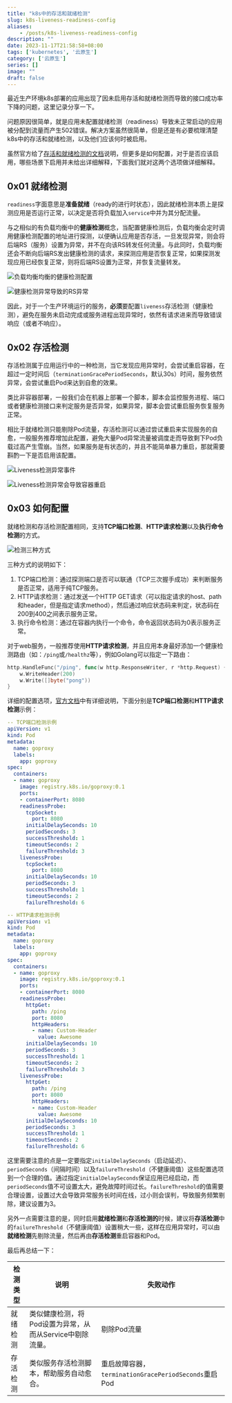 ```yaml
---
title: "k8s中的存活和就绪检测"
slug: k8s-liveness-readiness-config
aliases:
    - /posts/k8s-liveness-readiness-config
description: ""
date: 2023-11-17T21:58:58+08:00
tags: ['kubernetes', '云原生']
category: ['云原生']
series: []
image: ""
draft: false
---
```



最近生产环境k8s部署的应用出现了因未启用存活和就绪检测而导致的接口成功率下降的问题，这里记录分享一下。

问题原因很简单，就是应用未配置就绪检测（readiness）导致未正常启动的应用被分配到流量而产生502错误。解决方案虽然很简单，但是还是有必要梳理清楚k8s中的存活和就绪检测，以及他们应该何时被启用。

虽然官方给了[存活和就绪检测的文档](https://kubernetes.io/docs/tasks/configure-pod-container/configure-liveness-readiness-startup-probes/)说明，但更多是如何配置，对于是否应该启用，哪些场景下启用并未给出详细解释，下面我们就对这两个选项做详细解释。

## 0x01 就绪检测

`readiness`字面意思是**准备就绪**（ready的进行时状态），因此就绪检测本质上是探测应用是否运行正常，以决定是否将负载加入`service`中并为其分配流量。

与之相似的有负载均衡中的**健康检测**概念，当配置健康检测后，负载均衡会定时调用健康检测配置的地址进行探测，以便确认应用是否存活，一旦发现异常，则会将后端RS（服务）设置为异常，并不在向该RS转发任何流量。与此同时，负载均衡还会不断向后端RS发出健康检测的请求，来探测应用是否恢复正常，如果探测发现应用已经恢复正常，则将后端RS设置为正常，并恢复流量转发。

![负载均衡均衡的健康检测配置](./k8s-liveness-readiness-config/clb-health-check.jpg)

![健康检测异常导致的RS异常](./k8s-liveness-readiness-config/abnormal-rs.jpg)

因此，对于一个生产环境运行的服务，**必须**要配置`liveness`存活检测（健康检测），避免在服务未启动完成或服务进程出现异常时，依然有请求进来而导致错误响应（或者不响应）。

## 0x02 存活检测

存活检测属于应用运行中的一种检测，当它发现应用异常时，会尝试重启容器，在超过一定时间后（`terminationGracePeriodSeconds`，默认30s）时间，服务依然异常，会尝试重启Pod来达到自愈的效果。

类比非容器部署，一般我们会在机器上部署一个脚本，脚本会监控服务进程、端口或者健康检测接口来判定服务是否异常，如果异常，脚本会尝试重启服务恢复服务正常。

相比于就绪检测只能剔除Pod流量，存活检测可以通过尝试重启来实现服务的自愈，一般服务推荐增加此配置，避免大量Pod异常流量被调度走而导致剩下Pod负载过高产生雪崩。当然，如果服务是有状态的，并且不能简单暴力重启，那就需要斟酌一下是否启用该配置。

![Liveness检测异常事件](./k8s-liveness-readiness-config/liveness-exception-event.png)

![Liveness检测异常会导致容器重启](./k8s-liveness-readiness-config/liveness-exception-cause-reboot.png)

## 0x03 如何配置

就绪检测和存活检测配置相同，支持**TCP端口检测**、**HTTP请求检测**以及**执行命令检测**的方式。

![检测三种方式](./k8s-liveness-readiness-config/check-types.png)

三种方式的说明如下：

1. TCP端口检测：通过探测端口是否可以联通（TCP三次握手成功）来判断服务是否正常，适用于纯TCP服务。
2. HTTP请求检测：通过发送一个HTTP GET请求（可以指定请求的host、path和header，但是指定请求method），然后通过响应状态码来判定，状态码在200到400之间表示服务正常。
3. 执行命令检测：通过在容器内执行一个命令，命令返回状态码为0表示服务正常。

对于web服务，一般推荐使用**HTTP请求检测**，并且应用本身最好添加一个健康检测路由（如：`/ping`或`/healthz`等），例如Golang可以指定一下路由：

```go
http.HandleFunc("/ping", func(w http.ResponseWriter, r *http.Request) {
	w.WriteHeader(200)
	w.Write([]byte("pong"))
}
```

详细的配置选项，[官方文档](https://kubernetes.io/docs/tasks/configure-pod-container/configure-liveness-readiness-startup-probes/#define-a-liveness-http-request)中有详细说明，下面分别是**TCP端口检测**和**HTTP请求检测**示例：

```yaml
-- TCP端口检测示例
apiVersion: v1
kind: Pod
metadata:
  name: goproxy
  labels:
    app: goproxy
spec:
  containers:
  - name: goproxy
    image: registry.k8s.io/goproxy:0.1
    ports:
    - containerPort: 8080
    readinessProbe:
      tcpSocket:
        port: 8080
      initialDelaySeconds: 10
      periodSeconds: 3
      successThreshold: 1
      timeoutSeconds: 2
      failureThreshold: 3
    livenessProbe:
      tcpSocket:
        port: 8080
      initialDelaySeconds: 10
      periodSeconds: 3
      successThreshold: 1
      timeoutSeconds: 2
      failureThreshold: 6
```

```yaml
-- HTTP请求检测示例
apiVersion: v1
kind: Pod
metadata:
  name: goproxy
  labels:
    app: goproxy
spec:
  containers:
  - name: goproxy
    image: registry.k8s.io/goproxy:0.1
    ports:
    - containerPort: 8080
    readinessProbe:
      httpGet:
        path: /ping
        port: 8080
        httpHeaders:
        - name: Custom-Header
          value: Awesome
      initialDelaySeconds: 10
      periodSeconds: 3
      successThreshold: 1
      timeoutSeconds: 2
      failureThreshold: 3
    livenessProbe:
      httpGet:
        path: /ping
        port: 8080
        httpHeaders:
        - name: Custom-Header
          value: Awesome
      initialDelaySeconds: 10
      periodSeconds: 3
      successThreshold: 1
      timeoutSeconds: 2
      failureThreshold: 6
```

这里需要注意的点是一定要指定`initialDelaySeconds`（启动延迟）、`periodSeconds`（间隔时间）以及`failureThreshold`（不健康阈值）这些配置选项到一个合理的值。通过指定`initialDelaySeconds`保证应用已经启动，而`periodSeconds`值不可设置太大，避免故障时间过长。`failureThreshold`的值需要合理设置，设置过大会导致异常服务长时间在线，过小则会误判，导致服务频繁剔除，建议设置为3。

另外一点需要注意的是，同时启用**就绪检测**和**存活检测的**时候，建议将**存活检测**中的`failureThreshold`（不健康阈值）设置稍大一些，这样在应用异常时，可以由**就绪检测**先剔除流量，然后再由**存活检测**重启容器和Pod。

最后再总结一下：

| **检测类型** | **说明**                            | **失败动作**                                    |
| -------- | --------------------------------- | ------------------------------------------- |
| 就绪检测     | 类似健康检测，将Pod设置为异常，从而从Service中剔除流量。 | 剔除Pod流量                                     |
| 存活检测     | 类似服务存活检测脚本，帮助服务自动愈合。              | 重启故障容器，`terminationGracePeriodSeconds`重启Pod |

